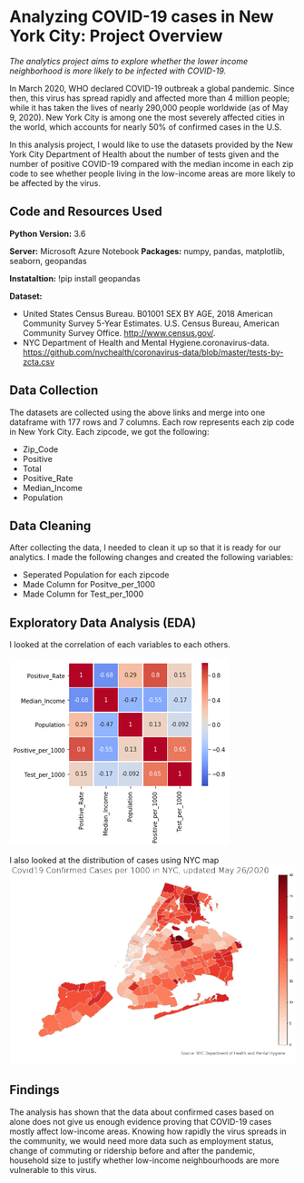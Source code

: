 # Analyzing COVID-19 cases in New York City: Project Overview
*The analytics project aims to explore whether the lower income neighborhood is more likely to be infected with COVID-19.*

In March 2020, WHO declared COVID-19 outbreak a global pandemic. Since then, this virus has spread rapidly and affected more than 4 million people; while it has taken the lives of nearly 290,000 people worldwide (as of May 9, 2020). New York City is among one the most severely affected cities in the world, which accounts for nearly 50% of confirmed cases in the U.S.

In this analysis project, I would like to use the datasets provided by the New York City Department of Health about the number of tests given and the number of positive COVID-19 compared with the median income in each zip code to see whether people living in the low-income areas are more likely to be affected by the virus. 

## Code and Resources Used
**Python Version:** 3.6

**Server:** Microsoft Azure Notebook
**Packages:** numpy, pandas, matplotlib, seaborn, geopandas

**Instataltion:** 
!pip install geopandas

**Dataset:**
* United States Census Bureau. B01001 SEX BY AGE, 2018 American Community Survey 5-Year Estimates. U.S. Census Bureau, American Community Survey Office. http://www.census.gov/.
* NYC Department of Health and Mental Hygiene.coronavirus-data. https://github.com/nychealth/coronavirus-data/blob/master/tests-by-zcta.csv

## Data Collection

The datasets are collected using the above links and merge into one dataframe with 177 rows and 7 columns. Each row represents each zip code in New York City. Each zipcode, we got the following:

* Zip_Code	
* Positive	
* Total	
* Positive_Rate	
* Median_Income	
* Population	

## Data Cleaning

After collecting the data, I needed to clean it up so that it is ready for our analytics. I made the following changes and created
the following variables:

* Seperated Population for each zipcode
* Made Column for Positve_per_1000
* Made Column for Test_per_1000

## Exploratory Data Analysis (EDA)

I looked at the correlation of each variables to each others.

![Correlation Analysis](https://github.com/LilyTruong2291/COVID19-in-NYC/blob/master/1.png)

I also looked at the distribution of cases using NYC map
![Confirmed Cases per 1000 (updated May 26, 2016)](https://github.com/LilyTruong2291/COVID19-in-NYC/blob/master/4.png)

## Findings

The analysis has shown that the data about confirmed cases based on alone does not give us enough evidence proving that COVID-19 cases mostly affect low-income areas. Knowing how rapidly the virus spreads in the community, we would need more data such as employment status, change of commuting or ridership before and after the pandemic, household size to justify whether low-income neighbourhoods are more vulnerable to this virus. 

